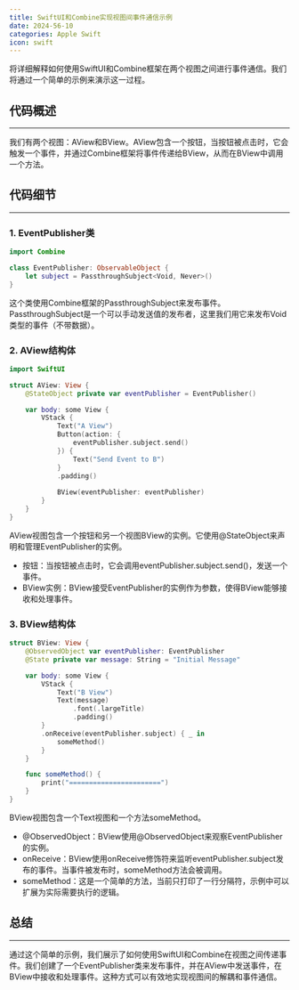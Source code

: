 ```yaml
---
title: SwiftUI和Combine实现视图间事件通信示例
date: 2024-56-10
categories: Apple Swift
icon: swift
---
```


将详细解释如何使用SwiftUI和Combine框架在两个视图之间进行事件通信。我们将通过一个简单的示例来演示这一过程。

## 代码概述
-----------------

我们有两个视图：AView和BView。AView包含一个按钮，当按钮被点击时，它会触发一个事件，并通过Combine框架将事件传递给BView，从而在BView中调用一个方法。

## 代码细节
-----------------

### 1. EventPublisher类

```swift
import Combine

class EventPublisher: ObservableObject {
    let subject = PassthroughSubject<Void, Never>()
}
```

这个类使用Combine框架的PassthroughSubject来发布事件。PassthroughSubject是一个可以手动发送值的发布者，这里我们用它来发布Void类型的事件（不带数据）。

### 2. AView结构体

```swift
import SwiftUI

struct AView: View {
    @StateObject private var eventPublisher = EventPublisher()

    var body: some View {
        VStack {
            Text("A View")
            Button(action: {
                eventPublisher.subject.send()
            }) {
                Text("Send Event to B")
            }
            .padding()
            
            BView(eventPublisher: eventPublisher)
        }
    }
}
```

AView视图包含一个按钮和另一个视图BView的实例。它使用@StateObject来声明和管理EventPublisher的实例。

- 按钮：当按钮被点击时，它会调用eventPublisher.subject.send()，发送一个事件。
- BView实例：BView接受EventPublisher的实例作为参数，使得BView能够接收和处理事件。

### 3. BView结构体

```swift
struct BView: View {
    @ObservedObject var eventPublisher: EventPublisher
    @State private var message: String = "Initial Message"

    var body: some View {
        VStack {
            Text("B View")
            Text(message)
                .font(.largeTitle)
                .padding()
        }
        .onReceive(eventPublisher.subject) { _ in
            someMethod()
        }
    }

    func someMethod() {
        print("=======================")
    }
}
```

BView视图包含一个Text视图和一个方法someMethod。

- @ObservedObject：BView使用@ObservedObject来观察EventPublisher的实例。
- onReceive：BView使用onReceive修饰符来监听eventPublisher.subject发布的事件。当事件被发布时，someMethod方法会被调用。
- someMethod：这是一个简单的方法，当前只打印了一行分隔符，示例中可以扩展为实际需要执行的逻辑。

## 总结
-----------------

通过这个简单的示例，我们展示了如何使用SwiftUI和Combine在视图之间传递事件。我们创建了一个EventPublisher类来发布事件，并在AView中发送事件，在BView中接收和处理事件。这种方式可以有效地实现视图间的解耦和事件通信。